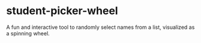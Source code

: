# student-picker-wheel
A fun and interactive tool to randomly select names from a list, visualized as a spinning wheel.
